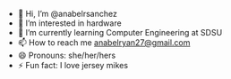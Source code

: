 - 👋 Hi, I’m @anabelrsanchez
- 👀 I’m interested in hardware 
- 🌱 I’m currently learning Computer Engineering at SDSU 
- 📫 How to reach me anabelryan27@gmail.com
- 😄 Pronouns: she/her/hers
- ⚡ Fun fact: I love jersey mikes

<!---
anabelrsanchez/anabelrsanchez is a ✨ special ✨ repository because its `README.md` (this file) appears on your GitHub profile.
You can click the Preview link to take a look at your changes.
--->
